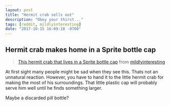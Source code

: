 ```yaml
---
layout: post
title: "Hermit crab sells out"
description: "Obey your thirst..."
tags: [reddit, mildlyinteresting]
date: "2017-10-15 16:09:18 -0700"
---
```


## Hermit crab makes home in a Sprite bottle cap

<blockquote class="reddit-card" data-card-created="1508109064"><a href="https://www.reddit.com/r/mildlyinteresting/comments/76isqc/this_hermit_crab_that_lives_in_a_sprite_bottle_cap/?ref=share&ref_source=embed">This hermit crab that lives in a Sprite bottle cap</a> from <a href="http://www.reddit.com/r/mildlyinteresting">mildlyinteresting</a></blockquote>
<script async src="//embed.redditmedia.com/widgets/platform.js" charset="UTF-8"></script>

At first sight many people might be sad when they see this. Thats not an unnatural reaction. However, you have to hand it to the little hermit crab for making the most of his surroundings. That little plastic cap will probably serve him well until he finds something larger.

Maybe a discarded pill bottle?
